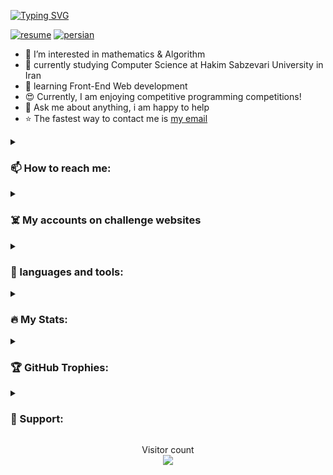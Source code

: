 [![Typing SVG](https://readme-typing-svg.demolab.com?font=Fira+Code&weight=600&size=30&duration=4000&pause=1000&color=34FF1F&width=555&lines=%F0%9F%91%8B+Hi%2C+I'm+Ali!;I+love+AI+%E2%9D%A4%EF%B8%8F;Junior+Front-end+dev.;Always+learning+%F0%9F%A4%96)](https://git.io/typing-svg)

[![resume](https://img.shields.io/badge/download-resume-blue.svg)](https://github.com/AliBinary/AliBinary/releases/download/0/Ghanbari-resume.pdf)
[![persian](https://img.shields.io/badge/language-Persian-red.svg)](https://github.com/AliBinary)
<!-- [![Deutsch](https://img.shields.io/badge/language-Deutsch-yellow.svg)](https://github.com/AliBinary) -->


- 👀 I’m interested in mathematics & Algorithm
- 🏫 currently studying Computer Science at Hakim Sabzevari University in Iran
- 🌱 learning Front-End Web development
- 😍 Currently, I am enjoying competitive programming competitions!
- 💬 Ask me about anything, i am happy to help
- ⭐ The fastest way to contact me is <a href="mailto:AliGhanbariCs@gmail.com">my email</a>


<details>
  <summary> <h3> 📫 How to reach me: </h3> </summary>

<p align="left">
  <a href="https://t.me/AliGhanbariCs">
    <img alt="Telegram Badge" src="https://img.shields.io/badge/Telegram%3A%40AliGhanbariCs-blue?style=for-the-badge&logo=telegram&logoColor=white"></a>
  <a href="https://virgool.io/@AliGhanbariCs">
    <img alt="Virgool Badge" src="https://img.shields.io/badge/virgool-white?style=for-the-badge&logoColor=black"></a>
  <a href="https://stackoverflow.com/users/18079871/aligh">
    <img alt="Static Badge" src="https://img.shields.io/badge/stackoverflow-gold?style=for-the-badge&logo=stackoverflow&logoColor=black"></a>
</p>
</details>


<details>
  <summary> <h3> ☠️ My accounts on challenge websites </h3> </summary>
  
<p align="left">
  <a href="https://quera.org/profile/AliTitan051">
    <img alt="Static Badge" src="https://img.shields.io/badge/quera-blue?style=for-the-badge&logoColor=white"></a>
  <a href="https://codeforces.com/profile/AliTitan051">
    <img alt="Static Badge" src="https://img.shields.io/badge/Codeforces-white?style=for-the-badge&logo=codeforces&logoColor=black"></a>

  </p>
  <a href="https://projecteuler.net/friends">
    <img alt="Static Badge" src="https://img.shields.io/badge/%F0%9F%91%87My%20Key%20in%20Project%20Euler%F0%9F%91%87-orange?style=for-the-badge"></a>

```
2088670_dqAvk5RcUC2v9tJf6FrcZ77c17Zdk2Aq
```
</details>


<details>
  <summary> <h3> 🚀 languages and tools: </h3> </summary>

<p align="left">
  <img src="https://cdn.jsdelivr.net/gh/devicons/devicon/icons/vscode/vscode-original.svg" alt="vscode" width="45" height="45">
  <img src="https://cdn.jsdelivr.net/gh/devicons/devicon/icons/python/python-original.svg" alt="python" width="45" height="45">
  <img src="https://cdn.jsdelivr.net/gh/devicons/devicon/icons/numpy/numpy-original.svg" alt="numpy" width="45" height="45">
  <img src="https://cdn.jsdelivr.net/gh/devicons/devicon/icons/pycharm/pycharm-original.svg" alt="pycharm" width="45" height="45">
  <img src="https://cdn.jsdelivr.net/gh/devicons/devicon/icons/c/c-original.svg" alt="c" width="45" height="45">
  <img src="https://cdn.jsdelivr.net/gh/devicons/devicon/icons/cplusplus/cplusplus-original.svg" alt="c++" width="45" height="45">
  <img src="https://cdn.jsdelivr.net/gh/devicons/devicon/icons/jupyter/jupyter-original.svg" alt="jupyter" width="45" height="45">
  <img src="https://cdn.jsdelivr.net/gh/devicons/devicon/icons/pandas/pandas-original.svg" alt="pandas" width="45" height="45">
  <img src="https://cdn.jsdelivr.net/gh/devicons/devicon/icons/qt/qt-original.svg" alt="qt" width="45" height="45">
  <img src="https://cdn.jsdelivr.net/gh/devicons/devicon/icons/vim/vim-original.svg" alt="vim" width="45" height="45">
  <img src="https://cdn.jsdelivr.net/gh/devicons/devicon/icons/figma/figma-original.svg" alt="figma" width="45" height="45">
  <img src="https://cdn.jsdelivr.net/gh/devicons/devicon/icons/git/git-original.svg" alt="git" width="45" height="45">
  <!-- i love to learn these too:
  <img src="https://cdn.jsdelivr.net/gh/devicons/devicon/icons/html5/html5-original.svg" alt="html5" width="45" height="45">
  <img src="https://cdn.jsdelivr.net/gh/devicons/devicon/icons/css3/css3-original.svg" alt="css3" width="45" height="45">
  <img src="https://cdn.jsdelivr.net/gh/devicons/devicon/icons/tensorflow/tensorflow-original.svg" alt="tensorflow" width="45" height="45">
  <img src="https://cdn.jsdelivr.net/gh/devicons/devicon/icons/linux/linux-original.svg" alt="linux" width="45" height="45">
  <img src="https://cdn.jsdelivr.net/gh/devicons/devicon/icons/anaconda/anaconda-original.svg" alt="anaconda" width="45" height="45">
  <img src="https://cdn.jsdelivr.net/gh/devicons/devicon/icons/javascript/javascript-original.svg" alt="javascript" width="45" height="45">
  <img src="xxx" alt="xxx" width="45" height="45"> -->
</p>
</details>


<details>
  <summary> <h3> 🔥 My Stats: </h3> </summary>
<p align="center">
  <a href="https://git.io/streak-stats">
    <img alt="GitHub Streak" src="http://github-readme-streak-stats.herokuapp.com?user=AliBinary&theme=transparent"></a>
  <a href="https://github.com/anuraghazra/github-readme-stats">
    <img alt="GitHub Stats" src="https://github-readme-stats.vercel.app/api?username=AliBinary&show_icons=true&theme=transparent"></a>
</p>

  <p align="center">
    <img src="https://github-readme-stats.vercel.app/api/top-langs/?username=AliBinary&theme=transparent" alt="Top Languages"></p>
</details>


<details>
  <summary> <h3> 🏆 GitHub Trophies: </h3> </summary>
<a href="https://github.com/ryo-ma/github-profile-trophy">
  <img alt="GitHub trophy" src="https://github-profile-trophy.vercel.app/?username=AliBinary&theme=flat&row=1"></a>

</details>


<details>
  <summary> <h3> 🍕 Support: </h3> </summary>

If you like what I do OR want to make me happy for any reason, maybe consider buying me a coffee/tea 🥺👉👈

  <p align="center"> <a href="https://www.buymeacoffee.com/AliBinary" target="_blank"><img src="https://cdn.buymeacoffee.com/buttons/v2/default-yellow.png" alt="Buy Me A Coffee" style="height: 60px !important;width: 217px !important;" ></a> <p/>
</details>


<p align="center"> 
  Visitor count<br>
  <img src="https://profile-counter.glitch.me/AliBinary/count.svg">
</p>

